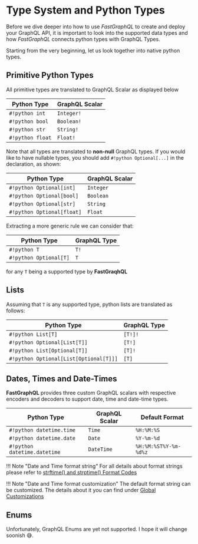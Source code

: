 # Type System and Python Types

Before we dive deeper into how to use *FastGraphQL* to create and
deploy your GraphQL API, it is important to look into the
supported data types and how *FastGraphQL* connects python
types with GraphQL Types.

Starting from the very beginning, let us look together into
native python types.

## Primitive Python Types

All primitive types are translated to GraphQL Scalar as displayed
below

| Python Type   | GraphQL Scalar |
| --------------|----------------|
| `#!python int`           | `Integer!`      |
| `#!python bool`          | `Boolean!`       |
| `#!python str`           | `String!`        |
| `#!python float`         | `Float!`         |

Note that all types are translated to
**non-null** GraphQL types. If you would like to have nullable
types, you should add `#!python Optional[...]` in the
declaration, as shown:

| Python Type   | GraphQL Scalar |
| --------------|----------------|
| `#!python Optional[int]`           | `Integer`      |
| `#!python Optional[bool]`          | `Boolean`       |
| `#!python Optional[str]`           | `String`        |
| `#!python Optional[float]`         | `Float`         |

Extracting a more generic rule we can consider that:

| Python Type   | GraphQL Type |
| --------------|----------------|
| `#!python T`           | `T!`      |
| `#!python Optional[T]`           | `T`      |

for any `T` being a supported type by **FastGraqhQL**

## Lists

Assuming that `T` is any supported type, python lists are translated as follows:

| Python Type   | GraphQL Type |
| --------------|----------------|
| `#!python List[T]`           | `[T!]!`      |
| `#!python Optional[List[T]]`           | `[T!]`      |
| `#!python List[Optional[T]]`           | `[T]!`      |
| `#!python Optional[List[Optional[T]]]`           | `[T]`      |


## Dates, Times and Date-Times

**FastGraphQL** provides three custom GraphQL scalars with respective encoders and
decoders to support date, time and date-time types.

| Python Type   | GraphQL Scalar | Default Format |
| --------------|----------------|----------------|
| `#!python datetime.time`           | `Time`      | `%H:%M:%S` |
| `#!python datetime.date`           | `Date`      |`%Y-%m-%d`|
| `#!python datetime.datetime`       | `DateTime`      |`%H:%M:%ST%Y-%m-%d%z`|

!!! Note "Date and Time format string"
    For all details about format strings please refer to
    <a href="https://docs.python.org/3/library/datetime.html#strftime-and-strptime-format-codes" target="_blank">strftime() and strptime() Format Codes</a>

!!! Note "Date and Time format customization"
    The default format string can be customized. The details about it you
    can find under [Global Customizations](license.md)


## Enums

Unfortunately, GraphQL Enums are yet not supported. I hope it will change soonish :sweat_smile:.


